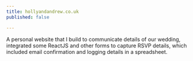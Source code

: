 ```yaml
---
title: hollyandandrew.co.uk
published: false

---
```

A personal website that I build to communicate details of our wedding, integrated some ReactJS and other forms to capture RSVP details, which included email confirmation and logging details in a spreadsheet.